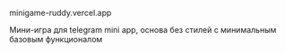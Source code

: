 minigame-ruddy.vercel.app

Мини-игра для telegram mini app, основа без стилей с минимальным базовым функционалом
